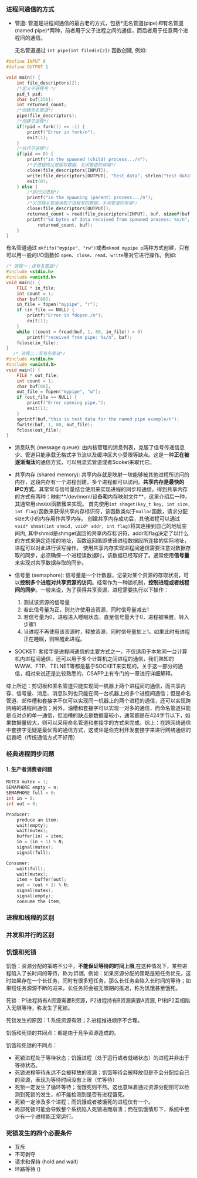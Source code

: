 ### 进程间通信的方式
- 管道: 管道是进程间通信的最古老的方式，包括*无名管道(pipe)*和*有名管道(named pipe)*两种，前者用于父子进程之间的通信，而后者用于任意两个进程间的通信。

  无名管道通过 `int pipe(int filedis[2])` 函数创建, 例如:


```c
#define INPUT 0
#define OUTPUT 1

void main() {
	int file_descriptors[2];
	/*定义子进程号 */
	pid_t pid;
	char buf[256];
	int returned_count;
	/*创建无名管道*/
	pipe(file_descriptors);
	/*创建子进程*/
	if((pid = fork()) == -1) {
		printf("Error in fork/n");
		exit(1);
	}
	/*执行子进程*/
	if(pid == 0) {
		printf("in the spawned (child) process.../n");
		/*子进程向父进程写数据，关闭管道的读端*/
		close(file_descriptors[INPUT]);
		write(file_descriptors[OUTPUT], "test data", strlen("test data"));
		exit(0);
	} else {
		/*执行父进程*/
		printf("in the spawning (parent) process.../n");
		/*父进程从管道读取子进程写的数据，关闭管道的写端*/
		close(file_descriptors[OUTPUT]);
		returned_count = read(file_descriptors[INPUT], buf, sizeof(buf));
		printf("%d bytes of data received from spawned process: %s/n",
			returned_count, buf);
	}
}
```

有名管道通过 `mkfifo("mypipe", "rw")`或者`mknod mypipe p`两种方式创建，只有可以用一般的I/O函数如 `open`、`close`、`read`、`write`等对它进行操作。例如:

```c
/* 进程一：读有名管道*/
#include <stdio.h>
#include <unistd.h>
void main() {
	FILE * in_file;
	int count = 1;
	char buf[80];
	in_file = fopen("mypipe", "r");
	if (in_file == NULL) {
		printf("Error in fdopen./n");
		exit(1);
	}
	while ((count = fread(buf, 1, 80, in_file)) > 0)
		printf("received from pipe: %s/n", buf);
	fclose(in_file);
}
　 /* 进程二：写有名管道*/
#include <stdio.h>
#include <unistd.h>
void main() {
	FILE * out_file;
	int count = 1;
	char buf[80];
	out_file = fopen("mypipe", "w");
	if (out_file == NULL) {
		printf("Error opening pipe.");
		exit(1);
	}
	sprintf(buf,"this is test data for the named pipe example/n");
	fwrite(buf, 1, 80, out_file);
	fclose(out_file);
}
```

- 消息队列 (message queue): 由内核管理的消息列表，克服了信号传递信息少、管道只能承载无格式字节流以及缓冲区大小受限等缺点。这是一种**正在被逐渐淘汰**的通信方式，可以用流式管道或者Scoket来取代它。

- 共享内存 (shared memory): 共享内存就是映射一块能够被其他进程所访问的内存，这段内存有一个进程创建，多个进程都可以访问。**共享内存是最快的IPC方式**，其常常与信号量结合使用来实现进程的同步和通信。得到共享内存的方式有两种：映射**/dev/mem/设备**和**内存映射文件**，这里介绍后一种，其通常用`shmXXX`函数簇来实现。
  首先使用`int shmget(key_t key, int size, int flag)`函数来获得共享内存标识符，该函数类似于`malloc`函数，请求分配size大小的内存用作共享内存。
  创建共享内存成功后，其他进程可以通过`void* shmat(int shmid, void* addr, int flag)`将其连接到自己的地址空间内, 其中shmid是shmget返回的共享内存标识符，addr和flag决定了以什么的方式来确定连接的地址，函数返回值即使该进程数据段所连接的实际地址，进程可以对此进行读写操作。
  使用共享内存实现进程间通信需要注意对数据存取的同步，必须确保一个进程读数据时，该数据已经写好了。通常使用**信号量**来实现对共享数据存取的同步。

- 信号量 (semaphore): 信号量是一个计数器，记录对某个资源的存取状况，可以**控制多个进程对共享资源的访问**。经常作为一种锁机制，**控制进程或者线程间的同步**。一般来说，为了获得共享资源，进程需要执行以下操作：
  1. 测试该资源的信号量
  2. 若此信号量为正，则允许使用该资源，同时信号量减去1
  3. 若信号量为0，进程进入睡眠状态，直至信号量大于0，进程被唤醒，转入步骤1
  4. 当进程不再使用该资源时，释放资源，同时信号量加上1。如果此时有进程正在睡眠，则唤醒此进程。

- SOCKET: 套接字是进程间通信的主要方式之一，不仅适用于本地同一台计算机内进程间通信，还可以用于多个计算机之间进程的通信，我们熟知的WWW、FTP、TELNET等都是基于SOCKET来实现的。关于这一部分的通信，相对来说还是比较熟悉的，CSAPP上有专门的一章进行详细解释。

综上所述：剪切板和匿名管道只能实现同一机器上两个进程间的通信，而共享内存、信号量、消息、消息队列也只能在同一台机器上的多个进程间通信；但是命名管道、邮件槽和套接字不仅可以实现同一机器上的两个进程的通信，还可以实现跨网络的进程间通信；另外，油槽和套接字可以实现一对多的通信，而命名管道只能是点对点的单一通信，但油槽的缺点是数据量较小，通常都是在424字节以下，如果数据量较大，则可以采用命名管道和套接字的方式来完成。综上：在跨网络通信中套接字无疑是最优秀的通信方式，这或许是伯克利开发套接字来进行网络通信的初衷吧（传统通信方式不好用）

### 经典进程同步问题
#### 1. 生产者消费者问题

```c
MUTEX mutex = 1;
SEMAPHORE empty = n;
SEMAPHORE full = 0;
int in = 0;
int out = 0;

Producer:
    produce an item;
    wait(empty);
    wait(mutex);
    buffer[in] = item;
    in = (in + 1) % N;
    signal(mutex);
    signal(full);

Consumer:
    wait(full);
    wait(mutex);
    item = buffer[out];
    out = (out + 1) % N;
    signal(mutex);
    signal(empty);
    consume the item;
```

### 进程和线程的区别
### 并发和并行的区别
### 饥饿和死锁
饥饿：资源分配的策略不公平，**不能保证等待的时间上限**,在这种情况下，某些进程陷入了长时间的等待，称为*饥饿*。例如：如果资源分配的策略是短任务优先，这时如果存在一个长任务，同时有很多短任务，那么长任务会陷入长时间的等待；如果短任务源源不断的进来，长任务将会被无限期的推迟，称为饥饿甚至饿死。

死锁：P1进程持有A资源需要B资源，P2进程持有B资源需要A资源, P1和P2互相陷入无限等待，称发生了死锁。

死锁发生的原因：1.系统资源有限；2.进程推进顺序不合理。

饥饿和死锁的共同点：都是由于竞争资源造成的。

饥饿和死锁的不同点：

- 死锁进程处于等待状态；饥饿进程（处于运行或者就绪状态）的进程并非出于等待状态。
- 死锁进程等待永远不会被释放的资源；饥饿等待会被释放但是不会分配给自己的资源，表现为等待时间没有上限（忙等待）
- 死锁一定发生了循环等待；而饿死则不然。这也意味着通过资源分配图可以检测到死锁的发生，却不能检测到是否有进程饿死。
- 死锁一定涉及多个进程；而饥饿或者被饿死的进程仅有一个。
- 局部死锁可能会导致整个系统陷入死锁进而崩溃；而在饥饿情形下，系统中至少有一个进程能正常运行。

### 死锁发生的四个必要条件
- 互斥
- 不可剥夺
- 请求和保持 (hold and wait)
- 环路等待 ()
